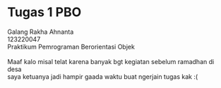 # Tugas 1 PBO

Galang Rakha Ahnanta <br />
123220047 <br />
Praktikum Pemrograman Berorientasi Objek <br /><br />
Maaf kalo misal telat karena banyak bgt kegiatan sebelum ramadhan di desa <br /> saya ketuanya jadi hampir gaada waktu buat ngerjain tugas kak :(
